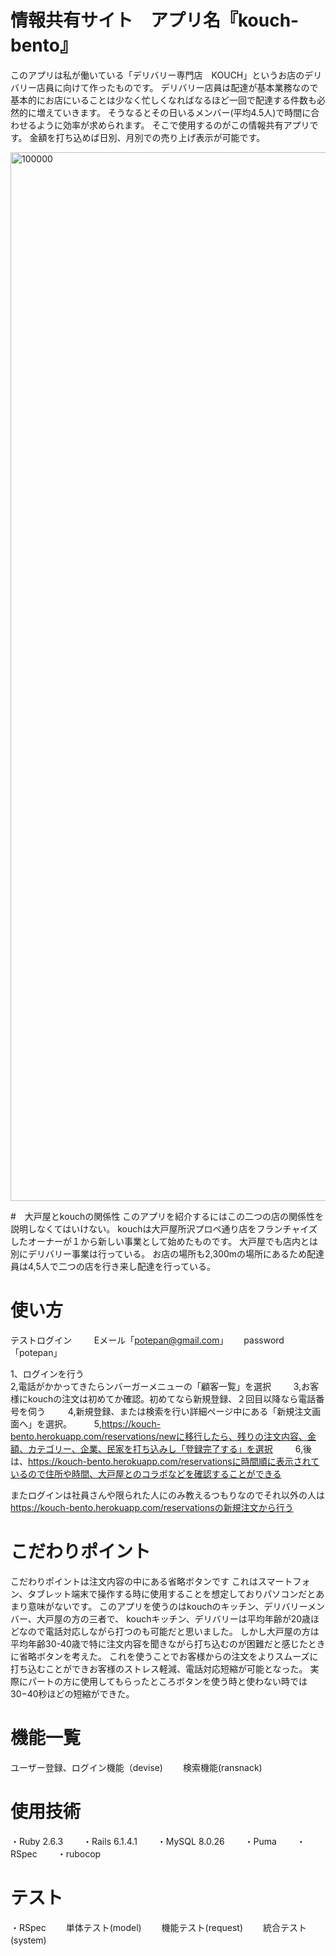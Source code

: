 # 情報共有サイト　アプリ名『kouch-bento』
このアプリは私が働いている「デリバリー専門店　KOUCH」というお店のデリバリー店員に向けて作ったものです。
デリバリー店員は配達が基本業務なので基本的にお店にいることは少なく忙しくなればなるほど一回で配達する件数も必然的に増えていきます。
そうなるとその日いるメンバー(平均4.5人)で時間に合わせるように効率が求められます。
そこで使用するのがこの情報共有アプリです。
金額を打ち込めば日別、月別での売り上げ表示が可能です。

<img width="1678" alt="100000" src="https://user-images.githubusercontent.com/77727362/143256417-5da9d9f2-a6b9-43ce-bb8e-d94925c46555.png">

#　大戸屋とkouchの関係性
このアプリを紹介するにはこの二つの店の関係性を説明しなくてはいけない。
kouchは大戸屋所沢プロペ通り店をフランチャイズしたオーナーが１から新しい事業として始めたものです。
大戸屋でも店内とは別にデリバリー事業は行っている。
お店の場所も2,300mの場所にあるため配達員は4,5人で二つの店を行き来し配達を行っている。

# 使い方
テストログイン
　　
Eメール「potepan@gmail.com」　　
password「potepan」　　

1、ログインを行う  
2,電話がかかってきたらンバーガーメニューの「顧客一覧」を選択  　　
3,お客様にkouchの注文は初めてか確認。初めてなら新規登録、２回目以降なら電話番号を伺う  　　
4,新規登録、または検索を行い詳細ページ中にある「新規注文画面へ」を選択。  　　
5,https://kouch-bento.herokuapp.com/reservations/newに移行したら、残りの注文内容、金額、カテゴリー、企業、民家を打ち込みし「登録完了する」を選択  　　
6,後は、https://kouch-bento.herokuapp.com/reservationsに時間順に表示されているので住所や時間、大戸屋とのコラボなどを確認することができる  　　

またログインは社員さんや限られた人にのみ教えるつもりなのでそれ以外の人は
https://kouch-bento.herokuapp.com/reservationsの新規注文から行う

# こだわりポイント
こだわりポイントは注文内容の中にある省略ボタンです
これはスマートフォン、タブレット端末で操作する時に使用することを想定しておりパソコンだとあまり意味がないです。
このアプリを使うのはkouchのキッチン、デリバリーメンバー、大戸屋の方の三者で、
kouchキッチン、デリバリーは平均年齢が20歳ほどなので電話対応しながら打つのも可能だと思いました。
しかし大戸屋の方は平均年齢30-40歳で特に注文内容を聞きながら打ち込むのが困難だと感じたときに省略ボタンを考えた。
これを使うことでお客様からの注文をよりスムーズに打ち込むことができお客様のストレス軽減、電話対応短縮が可能となった。
実際にパートの方に使用してもらったところボタンを使う時と使わない時では30−40秒ほどの短縮ができた。

# 機能一覧
ユーザー登録、ログイン機能（devise)　　
検索機能(ransnack)

# 使用技術
・Ruby 2.6.3　　
・Rails 6.1.4.1　　
・MySQL  8.0.26　　 
・Puma　　
・RSpec　　
・rubocop　　

# テスト
・RSpec　　
  単体テスト(model)　　
  機能テスト(request)　　
  統合テスト(system)　　

